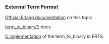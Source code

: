 ### External Term Format

[Official Erlang documentation](http://erlang.org/doc/apps/erts/erl_ext_dist.html) on this topic

[term_to_binary/2](http://erlang.org/doc/man/erlang.html#term_to_binary-2) docs

[C implementation](https://github.com/erlang/otp/blob/master/erts/emulator/beam/external.c#L2061) of the term_to_binary in ERTS.
